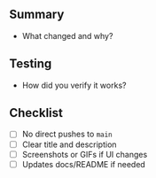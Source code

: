 ## Summary

- What changed and why?

## Testing

- How did you verify it works?

## Checklist

- [ ] No direct pushes to `main`
- [ ] Clear title and description
- [ ] Screenshots or GIFs if UI changes
- [ ] Updates docs/README if needed
